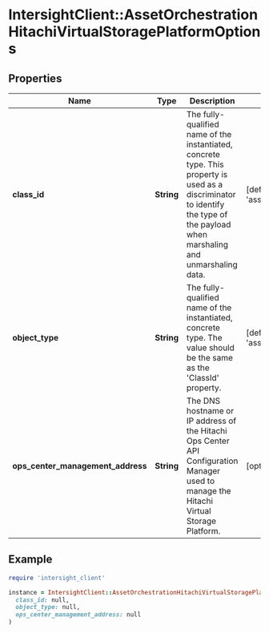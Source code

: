 # IntersightClient::AssetOrchestrationHitachiVirtualStoragePlatformOptions

## Properties

| Name | Type | Description | Notes |
| ---- | ---- | ----------- | ----- |
| **class_id** | **String** | The fully-qualified name of the instantiated, concrete type. This property is used as a discriminator to identify the type of the payload when marshaling and unmarshaling data. | [default to &#39;asset.OrchestrationHitachiVirtualStoragePlatformOptions&#39;] |
| **object_type** | **String** | The fully-qualified name of the instantiated, concrete type. The value should be the same as the &#39;ClassId&#39; property. | [default to &#39;asset.OrchestrationHitachiVirtualStoragePlatformOptions&#39;] |
| **ops_center_management_address** | **String** | The DNS hostname or IP address of the Hitachi Ops Center API Configuration Manager used to manage the Hitachi Virtual Storage Platform. | [optional] |

## Example

```ruby
require 'intersight_client'

instance = IntersightClient::AssetOrchestrationHitachiVirtualStoragePlatformOptions.new(
  class_id: null,
  object_type: null,
  ops_center_management_address: null
)
```

